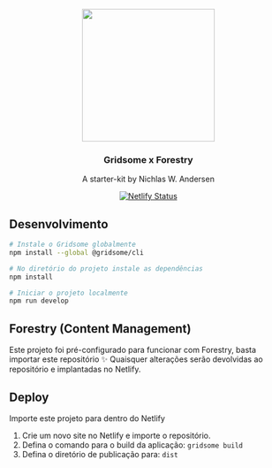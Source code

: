 <p align="center">
  <img src="https://file-xidfrcjkaq.now.sh/" height="240">
  <h3 align="center">Gridsome x Forestry</h3>
  <p align="center">A starter-kit by Nichlas W. Andersen<p>
</p>

<p align="center">
  <a href="https://app.netlify.com/sites/gridsome-forestry/deploys"><img src="https://api.netlify.com/api/v1/badges/21965bf1-8f46-4201-afe9-98896cba865e/deploy-status" alt="Netlify Status"></a>
</p>

## Desenvolvimento

```bash
# Instale o Gridsome globalmente
npm install --global @gridsome/cli

# No diretório do projeto instale as dependências
npm install

# Iniciar o projeto localmente
npm run develop
```

## Forestry (Content Management)

Este projeto foi pré-configurado para funcionar com Forestry, basta importar este repositório ✨
Quaisquer alterações serão devolvidas ao repositório e implantadas no Netlify.

## Deploy

Importe este projeto para dentro do Netlify

1. Crie um novo site no Netlify e importe o repositório.
2. Defina o comando para o build da aplicação: `gridsome build`
3. Defina o diretório de publicação para: `dist`
